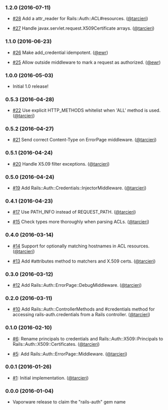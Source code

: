 ### 1.2.0 (2016-07-11)

* [#28](https://github.com/square/rails-auth/pull/28)
  Add a attr_reader for Rails::Auth::ACL#resources.
  ([@tarcieri])

* [#27](https://github.com/square/rails-auth/pull/27)
  Handle javax.servlet.request.X509Certificate arrays.
  ([@tarcieri])

### 1.1.0 (2016-06-23)

* [#26](https://github.com/square/rails-auth/pull/26)
  Make add_credential idempotent.
  ([@ewr])

* [#25](https://github.com/square/rails-auth/pull/25)
  Allow outside middleware to mark a request as authorized.
  ([@ewr])

### 1.0.0 (2016-05-03)

* Initial 1.0 release!

### 0.5.3 (2016-04-28)

* [#22](https://github.com/square/rails-auth/pull/22)
  Use explicit HTTP_METHODS whitelist when 'ALL' method is used.
  ([@tarcieri])

### 0.5.2 (2016-04-27)

* [#21](https://github.com/square/rails-auth/pull/21)
  Send correct Content-Type on ErrorPage middleware.
  ([@tarcieri])

### 0.5.1 (2016-04-24)

* [#20](https://github.com/square/rails-auth/pull/20)
  Handle X5.09 filter exceptions.
  ([@tarcieri])

### 0.5.0 (2016-04-24)

* [#19](https://github.com/square/rails-auth/pull/19)
  Add Rails::Auth::Credentials::InjectorMiddleware.
  ([@tarcieri])

### 0.4.1 (2016-04-23)

* [#17](https://github.com/square/rails-auth/pull/17)
  Use PATH_INFO instead of REQUEST_PATH.
  ([@tarcieri])

* [#15](https://github.com/square/rails-auth/pull/15)
  Check types more thoroughly when parsing ACLs.
  ([@tarcieri])

### 0.4.0 (2016-03-14)

* [#14](https://github.com/square/rails-auth/pull/14)
  Support for optionally matching hostnames in ACL resources.
  ([@tarcieri])

* [#13](https://github.com/square/rails-auth/pull/13)
  Add #attributes method to matchers and X.509 certs.
  ([@tarcieri])

### 0.3.0 (2016-03-12)

* [#12](https://github.com/square/rails-auth/pull/12)
  Add Rails::Auth::ErrorPage::DebugMiddleware.
  ([@tarcieri])

### 0.2.0 (2016-03-11)

* [#10](https://github.com/square/rails-auth/pull/10)
  Add Rails::Auth::ControllerMethods and #credentials method for accessing
  rails-auth.credentials from a Rails controller.
  ([@tarcieri])

### 0.1.0 (2016-02-10)

* [#6](https://github.com/square/rails-auth/pull/6):
  Rename principals to credentials and Rails::Auth::X509::Principals to
  Rails::Auth::X509::Certificates.
  ([@tarcieri])

* [#5](https://github.com/square/rails-auth/pull/5):
  Add Rails::Auth::ErrorPage::Middleware.
  ([@tarcieri])

### 0.0.1 (2016-01-26)

* [#1](https://github.com/square/rails-auth/pull/1):
  Initial implementation.
  ([@tarcieri])

### 0.0.0 (2016-01-04)

* Vaporware release to claim the "rails-auth" gem name


[@tarcieri]: https://github.com/tarcieri
[@ewr]: https://github.com/ewr
